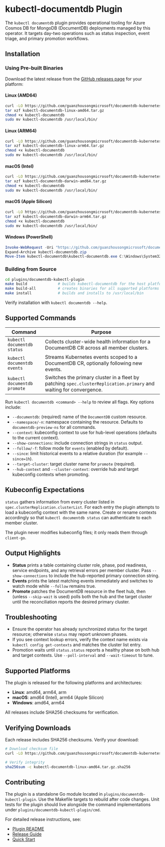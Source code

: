 # kubectl-documentdb Plugin

The `kubectl documentdb` plugin provides operational tooling for Azure Cosmos DB for MongoDB (DocumentDB) deployments managed by this operator. It targets day-two operations such as status inspection, event triage, and primary promotion workflows.

## Installation

### Using Pre-built Binaries

Download the latest release from the [GitHub releases page](https://github.com/guanzhousongmicrosoft/documentdb-kubernetes-operator/releases) for your platform:

#### Linux (AMD64)
```bash
curl -LO https://github.com/guanzhousongmicrosoft/documentdb-kubernetes-operator/releases/latest/download/kubectl-documentdb-linux-amd64.tar.gz
tar xzf kubectl-documentdb-linux-amd64.tar.gz
chmod +x kubectl-documentdb
sudo mv kubectl-documentdb /usr/local/bin/
```

#### Linux (ARM64)
```bash
curl -LO https://github.com/guanzhousongmicrosoft/documentdb-kubernetes-operator/releases/latest/download/kubectl-documentdb-linux-arm64.tar.gz
tar xzf kubectl-documentdb-linux-arm64.tar.gz
chmod +x kubectl-documentdb
sudo mv kubectl-documentdb /usr/local/bin/
```

#### macOS (Intel)
```bash
curl -LO https://github.com/guanzhousongmicrosoft/documentdb-kubernetes-operator/releases/latest/download/kubectl-documentdb-darwin-amd64.tar.gz
tar xzf kubectl-documentdb-darwin-amd64.tar.gz
chmod +x kubectl-documentdb
sudo mv kubectl-documentdb /usr/local/bin/
```

#### macOS (Apple Silicon)
```bash
curl -LO https://github.com/guanzhousongmicrosoft/documentdb-kubernetes-operator/releases/latest/download/kubectl-documentdb-darwin-arm64.tar.gz
tar xzf kubectl-documentdb-darwin-arm64.tar.gz
chmod +x kubectl-documentdb
sudo mv kubectl-documentdb /usr/local/bin/
```

#### Windows (PowerShell)
```powershell
Invoke-WebRequest -Uri "https://github.com/guanzhousongmicrosoft/documentdb-kubernetes-operator/releases/latest/download/kubectl-documentdb-windows-amd64.zip" -OutFile "kubectl-documentdb.zip"
Expand-Archive kubectl-documentdb.zip
Move-Item kubectl-documentdb\kubectl-documentdb.exe C:\Windows\System32\
```

### Building from Source

```bash
cd plugins/documentdb-kubectl-plugin
make build              # builds kubectl-documentdb for the host platform
make build-all          # creates binaries for all supported platforms
make install            # builds and installs to /usr/local/bin
```

Verify installation with `kubectl documentdb --help`.

## Supported Commands

| Command | Purpose |
| --- | --- |
| `kubectl documentdb status` | Collects cluster-wide health information for a DocumentDB CR across all member clusters. |
| `kubectl documentdb events` | Streams Kubernetes events scoped to a DocumentDB CR, optionally following new events. |
| `kubectl documentdb promote` | Switches the primary cluster in a fleet by patching `spec.clusterReplication.primary` and waiting for convergence. |

Run `kubectl documentdb <command> --help` to review all flags. Key options include:

- `--documentdb`: (required) name of the `DocumentDB` custom resource.
- `--namespace/-n`: namespace containing the resource. Defaults to `documentdb-preview-ns` for all commands.
- `--context`: kubeconfig context to use for hub-level operations (defaults to the current context).
- `--show-connections`: include connection strings in `status` output.
- `--follow/-f`: follow mode for `events` (enabled by default).
- `--since`: limit historical events to a relative duration (for example `--since=1h`).
- `--target-cluster`: target cluster name for `promote` (required).
- `--hub-context` and `--cluster-context`: override hub and target kubeconfig contexts when promoting.

## Kubeconfig Expectations

`status` gathers information from every cluster listed in `spec.clusterReplication.clusterList`. For each entry the plugin attempts to load a kubeconfig context with the same name. Create or rename contexts accordingly so that `kubectl documentdb status` can authenticate to each member cluster.

The plugin never modifies kubeconfig files; it only reads them through `client-go`.

## Output Highlights

- **Status** prints a table containing cluster role, phase, pod readiness, service endpoints, and any retrieval errors per member cluster. Pass `--show-connections` to include the hub-reported primary connection string.
- **Events** prints the latest matching events immediately and switches to watch mode while `--follow` remains true.
- **Promote** patches the DocumentDB resource in the fleet hub, then (unless `--skip-wait` is used) polls both the hub and the target cluster until the reconciliation reports the desired primary cluster.

## Troubleshooting

- Ensure the operator has already synchronized status for the target resource; otherwise `status` may report unknown phases.
- If you see context lookup errors, verify the context name exists via `kubectl config get-contexts` and matches the cluster list entry.
- Promotion waits until `status.status` reports a healthy phase on both hub and target contexts. Use `--poll-interval` and `--wait-timeout` to tune.

## Supported Platforms

The plugin is released for the following platforms and architectures:

- **Linux**: amd64, arm64, arm
- **macOS**: amd64 (Intel), arm64 (Apple Silicon)
- **Windows**: amd64, arm64

All releases include SHA256 checksums for verification.

## Verifying Downloads

Each release includes SHA256 checksums. Verify your download:

```bash
# Download checksum file
curl -LO https://github.com/guanzhousongmicrosoft/documentdb-kubernetes-operator/releases/latest/download/kubectl-documentdb-linux-amd64.tar.gz.sha256

# Verify integrity
sha256sum -c kubectl-documentdb-linux-amd64.tar.gz.sha256
```

## Contributing

The plugin is a standalone Go module located in `plugins/documentdb-kubectl-plugin`. Use the Makefile targets to rebuild after code changes. Unit tests for the plugin should live alongside the command implementations under `plugins/documentdb-kubectl-plugin/cmd`.

For detailed release instructions, see:
- [Plugin README](../plugins/documentdb-kubectl-plugin/README.md)
- [Release Guide](../plugins/documentdb-kubectl-plugin/RELEASE.md)
- [Quick Start](../plugins/documentdb-kubectl-plugin/QUICKSTART.md)

